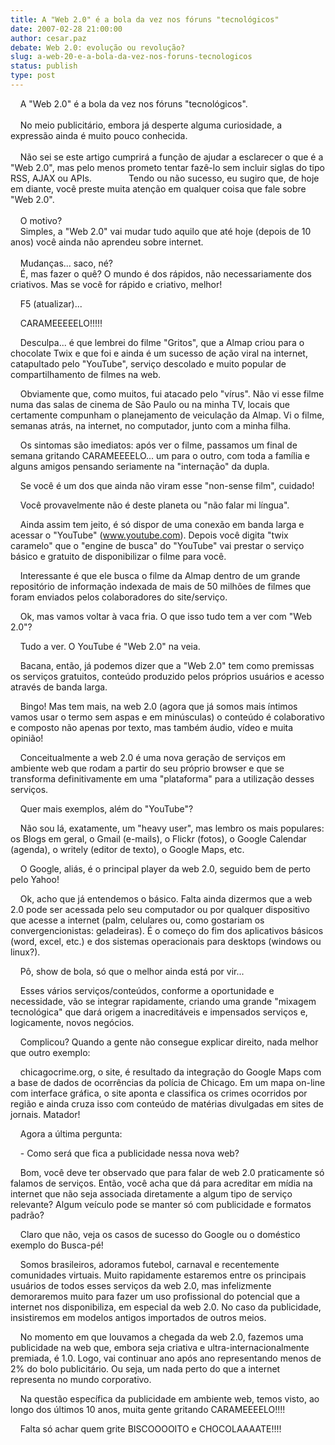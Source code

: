 ```yaml
---
title: A "Web 2.0" é a bola da vez nos fóruns "tecnológicos"
date: 2007-02-28 21:00:00
author: cesar.paz
debate: Web 2.0: evolução ou revolução?
slug: a-web-20-e-a-bola-da-vez-nos-foruns-tecnologicos
status: publish 
type: post
---
```


    A "Web 2.0" é a bola da vez nos fóruns "tecnológicos".    
      
    No meio publicitário, embora já desperte alguma curiosidade, a expressão ainda é muito pouco conhecida.    
      
    Não sei se este artigo cumprirá a função de ajudar a esclarecer o que é a "Web 2.0", mas pelo menos prometo tentar fazê-lo sem incluir siglas do tipo RSS, AJAX ou APIs.               Tendo ou não sucesso, eu sugiro que, de hoje em diante, você preste muita atenção em qualquer coisa que fale sobre "Web 2.0".    
      
    O motivo?    
    Simples, a "Web 2.0" vai mudar tudo aquilo que até hoje (depois de 10 anos) você ainda não aprendeu sobre internet.    
      
    Mudanças... saco, né?    
    É, mas fazer o quê? O mundo é dos rápidos, não necessariamente dos criativos. Mas se você for rápido e criativo, melhor!    
  
    F5 (atualizar)...    
  
    CARAMEEEEELO!!!!!    
  
    Desculpa... é que lembrei do filme "Gritos", que a Almap criou para o chocolate Twix e que foi e ainda é um sucesso de ação viral na internet, catapultado pelo "YouTube", serviço descolado e muito popular de compartilhamento de filmes na web.    
  
    Obviamente que, como muitos, fui atacado pelo "vírus". Não vi esse filme numa das salas de cinema de São Paulo ou na minha TV, locais que certamente compunham o planejamento de veiculação da Almap. Vi o filme, semanas atrás, na internet, no computador, junto com a minha filha.    
  
    Os sintomas são imediatos: após ver o filme, passamos um final de semana gritando CARAMEEEELO... um para o outro, com toda a família e alguns amigos pensando seriamente na "internação" da dupla.    
  
    Se você é um dos que ainda não viram esse "non-sense film", cuidado!    
  
    Você provavelmente não é deste planeta ou "não falar mi língua".    
  
    Ainda assim tem jeito, é só dispor de uma conexão em banda larga e acessar o "YouTube" (www.youtube.com). Depois você digita "twix caramelo" que o "engine de busca" do "YouTube" vai prestar o serviço básico e gratuito de disponibilizar o filme para você.    
  
    Interessante é que ele busca o filme da Almap dentro de um grande repositório de informação indexada de mais de 50 milhões de filmes que foram enviados pelos colaboradores do site/serviço.    
  
    Ok, mas vamos voltar à vaca fria. O que isso tudo tem a ver com "Web 2.0"?    
  
    Tudo a ver. O YouTube é "Web 2.0" na veia.    
  
    Bacana, então, já podemos dizer que a "Web 2.0" tem como premissas os serviços gratuitos, conteúdo produzido pelos próprios usuários e acesso através de banda larga.    
  
    Bingo! Mas tem mais, na web 2.0 (agora que já somos mais íntimos vamos usar o termo sem aspas e em minúsculas) o conteúdo é colaborativo e composto não apenas por texto, mas também áudio, vídeo e muita opinião!    
  
    Conceitualmente a web 2.0 é uma nova geração de serviços em ambiente web que rodam a partir do seu próprio browser e que se transforma definitivamente em uma "plataforma" para a utilização desses serviços.    
  
    Quer mais exemplos, além do "YouTube"?    
  
    Não sou lá, exatamente, um "heavy user", mas lembro os mais populares: os Blogs em geral, o Gmail (e-mails), o Flickr (fotos), o Google Calendar (agenda), o writely (editor de texto), o Google Maps, etc.    
  
    O Google, aliás, é o principal player da web 2.0, seguido bem de perto pelo Yahoo!    
  
    Ok, acho que já entendemos o básico. Falta ainda dizermos que a web 2.0 pode ser acessada pelo seu computador ou por qualquer dispositivo que acesse a internet (palm, celulares ou, como gostariam os convergencionistas: geladeiras). É o começo do fim dos aplicativos básicos (word, excel, etc.) e dos sistemas operacionais para desktops (windows ou linux?).    
  
    Pô, show de bola, só que o melhor ainda está por vir...    
  
    Esses vários serviços/conteúdos, conforme a oportunidade e necessidade, vão se integrar rapidamente, criando uma grande "mixagem tecnológica" que dará origem a inacreditáveis e impensados serviços e, logicamente, novos negócios.    
  
    Complicou? Quando a gente não consegue explicar direito, nada melhor que outro exemplo:    
  
    chicagocrime.org, o site, é resultado da integração do Google Maps com a base de dados de ocorrências da polícia de Chicago. Em um mapa on-line com interface gráfica, o site aponta e classifica os crimes ocorridos por região e ainda cruza isso com conteúdo de matérias divulgadas em sites de jornais. Matador!    
  
    Agora a última pergunta:    
  
    - Como será que fica a publicidade nessa nova web?    
  
    Bom, você deve ter observado que para falar de web 2.0 praticamente só falamos de serviços. Então, você acha que dá para acreditar em mídia na internet que não seja associada diretamente a algum tipo de serviço relevante? Algum veículo pode se manter só com publicidade e formatos padrão?    
  
    Claro que não, veja os casos de sucesso do Google ou o doméstico exemplo do Busca-pé!    
  
    Somos brasileiros, adoramos futebol, carnaval e recentemente comunidades virtuais. Muito rapidamente estaremos entre os principais usuários de todos esses serviços da web 2.0, mas infelizmente demoraremos muito para fazer um uso profissional do potencial que a internet nos disponibiliza, em especial da web 2.0. No caso da publicidade, insistiremos em modelos antigos importados de outros meios.    
  
    No momento em que louvamos a chegada da web 2.0, fazemos uma publicidade na web que, embora seja criativa e ultra-internacionalmente premiada, é 1.0. Logo, vai continuar ano após ano representando menos de 2% do bolo publicitário. Ou seja, um nada perto do que a internet representa no mundo corporativo.    
  
    Na questão específica da publicidade em ambiente web, temos visto, ao longo dos últimos 10 anos, muita gente gritando CARAMEEEELO!!!!  
  
    Falta só achar quem grite BISCOOOOITO e CHOCOLAAAATE!!!!  

